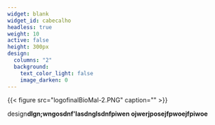 ```yaml
---
widget: blank
widget_id: cabecalho
headless: true
weight: 10
active: false
height: 300px
design:
  columns: "2"
  background:
    text_color_light: false
    image_darken: 0
---
```

{{< figure src="logofinalBioMal-2.PNG" caption="" >}}

design**dlgn;wngosdnf'lasdnglsdnfpiwen ojwerjposejfpwoejfpiwoe**